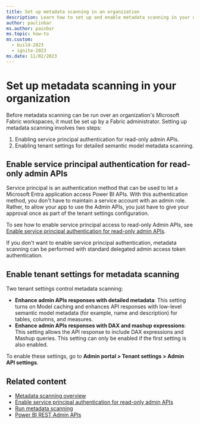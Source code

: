 ```yaml
---
title: Set up metadata scanning in an organization
description: Learn how to set up and enable metadata scanning in your organization through the administrator settings.
author: paulinbar
ms.author: painbar
ms.topic: how-to
ms.custom:
  - build-2023
  - ignite-2023
ms.date: 11/02/2023
---
```


# Set up metadata scanning in your organization

Before metadata scanning can be run over an organization's Microsoft Fabric workspaces, it must be set up by a Fabric administrator. Setting up metadata scanning involves two steps:

1. Enabling service principal authentication for read-only admin APIs.
1. Enabling tenant settings for detailed semantic model metadata scanning.

## Enable service principal authentication for read-only admin APIs

Service principal is an authentication method that can be used to let a Microsoft Entra application access Power BI APIs. With this authentication method, you don't have to maintain a service account with an admin role. Rather, to allow your app to use the Admin APIs, you just have to give your approval once as part of the tenant settings configuration.

To see how to enable service principal access to read-only Admin APIs, see [Enable service principal authentication for read-only admin APIs](./metadata-scanning-enable-read-only-apis.md).

If you don't want to enable service principal authentication, metadata scanning can be performed with standard delegated admin access token authentication.

## Enable tenant settings for metadata scanning

Two tenant settings control metadata scanning:

* **Enhance admin APIs responses with detailed metadata**: This setting turns on Model caching and enhances API responses with low-level semantic model metadata (for example, name and description) for tables, columns, and measures.
* **Enhance admin APIs responses with DAX and mashup expressions**: This setting allows the API response to include DAX expressions and Mashup queries. This setting can only be enabled if the first setting is also enabled.

To enable these settings, go to **Admin portal > Tenant settings > Admin API settings**.

## Related content

* [Metadata scanning overview](../governance/metadata-scanning-overview.md)
* [Enable service principal authentication for read-only admin APIs](./metadata-scanning-enable-read-only-apis.md)
* [Run metadata scanning](../governance/metadata-scanning-run.md)
* [Power BI REST Admin APIs](/rest/api/power-bi/admin)
